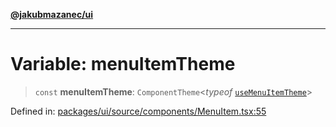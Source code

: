 [**@jakubmazanec/ui**](../README.md)

---

# Variable: menuItemTheme

> `const` **menuItemTheme**: `ComponentTheme`\<_typeof_
> [`useMenuItemTheme`](../functions/useMenuItemTheme.md)\>

Defined in:
[packages/ui/source/components/MenuItem.tsx:55](https://github.com/jakubmazanec/tools/blob/66e975ab265618dba82f8e4c56654145b7ba4db7/packages/ui/source/components/MenuItem.tsx#L55)
